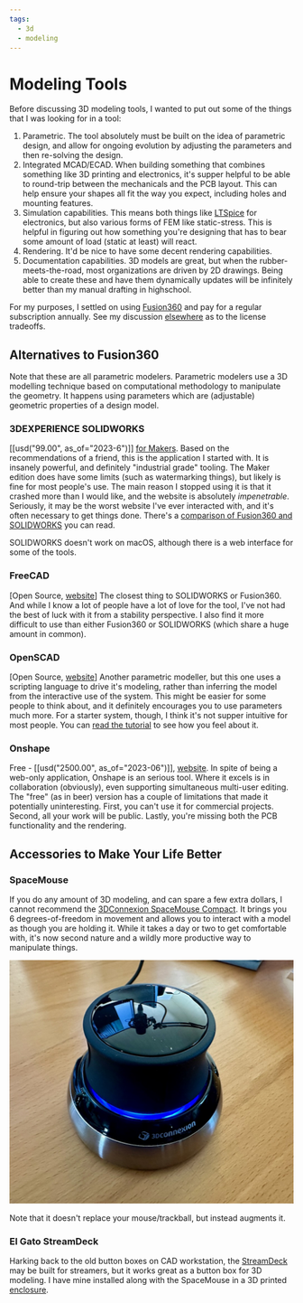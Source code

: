 ```yaml
---
tags:
  - 3d
  - modeling
---
```

# Modeling Tools

Before discussing 3D modeling tools, I wanted to put out some of the things that
I was looking for in a tool:

1. Parametric. The tool absolutely must be built on the idea of parametric
   design, and allow for ongoing evolution by adjusting the parameters and then
   re-solving the design.
2. Integrated MCAD/ECAD. When building something that combines something like 3D
   printing and electronics, it's supper helpful to be able to round-trip between
   the mechanicals and the PCB layout. This can help ensure your shapes all fit
   the way you expect, including holes and mounting features.
3. Simulation capabilities. This means both things like
   [LTSpice](https://en.wikipedia.org/wiki/LTspice) for electronics, but also
   various forms of FEM like static-stress. This is helpful in figuring out how
   something you're designing that has to bear some amount of load (static at
   least) will react.
4. Rendering. It'd be nice to have some decent rendering capabilities.
5. Documentation capabilities. 3D models are great, but when the
   rubber-meets-the-road, most organizations are driven by 2D drawings. Being
   able to create these and have them dynamically updates will be infinitely
   better than my manual drafting in highschool.

For my purposes, I settled on using
[Fusion360](https://www.autodesk.com/products/fusion-360/overview?term=1-YEAR&tab=subscription)
and pay for a regular subscription annually. See my discussion
[elsewhere](fusion360.md) as to the license tradeoffs.

## Alternatives to Fusion360

Note that these are all parametric modelers. Parametric modelers use a 3D
modelling technique based on computational methodology to manipulate the
geometry. It happens using parameters which are (adjustable) geometric
properties of a design model.

### 3DEXPERIENCE SOLIDWORKS

[[usd("99.00", as_of="2023-6")]] [for Makers](https://www.solidworks.com/solution/3dexperience-solidworks-makers).
Based on the recommendations of a friend, this is the application I started
with. It is insanely powerful, and definitely "industrial grade" tooling. The
Maker edition does have some limits (such as watermarking things), but likely is
fine for most people's use. The main reason I stopped using it is that it
crashed more than I would like, and the website is absolutely _impenetrable_.
Seriously, it may be the worst website I've ever interacted with, and it's often
necessary to get things done. There's a [comparison of Fusion360 and
SOLIDWORKS](https://all3dp.com/2/fusion-360-vs-solidworks-cad-software-compared-side-by-side/)
you can read.

SOLIDWORKS doesn't work on macOS, although there is a web interface for some of
the tools.

### FreeCAD

[Open Source, [website](https://www.freecad.org/)] The closest thing to
SOLIDWORKS or Fusion360. And while I know a lot of people have a lot of love for
the tool, I've not had the best of luck with it from a stability perspective. I
also find it more difficult to use than either Fusion360 or SOLIDWORKS (which
share a huge amount in common).

### OpenSCAD

[Open Source, [website](https://openscad.org/)] Another parametric modeller, but
this one uses a scripting language to drive it's modeling, rather than inferring
the model from the interactive use of the system. This might be easier for some
people to think about, and it definitely encourages you to use parameters much
more. For a starter system, though, I think it's not supper intuitive for most
people. You can [read the
tutorial](https://en.wikibooks.org/wiki/OpenSCAD_Tutorial/Chapter_1) to see how
you feel about it.

### Onshape

Free - [[usd("2500.00", as_of="2023-06")]],
[website](https://www.onshape.com/en/). In spite of being a web-only
application, Onshape is an serious tool. Where it excels is in
collaboration (obviously), even supporting simultaneous multi-user
editing. The "free" (as in beer) version has a couple of limitations
that made it potentially uninteresting. First, you can't use it for
commercial projects. Second, all your work will be public. Lastly,
you're missing both the PCB functionality and the rendering.

## Accessories to Make Your Life Better

### SpaceMouse

If you do any amount of 3D modeling, and can spare a few extra dollars, I cannot
recommend the [3DConnexion SpaceMouse
Compact](https://3dconnexion.com/uk/product/spacemouse-compact/). It brings you
6 degrees-of-freedom in movement and allows you to interact with a model as
though you are holding it. While it takes a day or two to get comfortable with,
it's now second nature and a wildly more productive way to manipulate things.

![SpaceMouse Compact](../img/spacemouse-compact.jpg)

Note that it doesn't replace your mouse/trackball, but instead augments it.

### El Gato StreamDeck

Harking back to the old button boxes on CAD workstation, the
[StreamDeck](https://www.elgato.com/us/en/s/welcome-to-stream-deck) may be built
for streamers, but it works great as a button box for 3D modeling. I have mine
installed along with the SpaceMouse in a 3D printed
[enclosure](https://www.printables.com/model/42505-spacemouse-streamdeck-mount).
